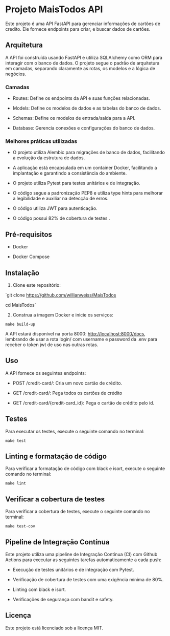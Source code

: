 # Projeto MaisTodos API

  

Este projeto é uma API FastAPI para gerenciar informações de cartões de credito. Ele fornece endpoints para criar, e buscar dados de cartões. 

## Arquitetura

A API foi construída usando FastAPI e utiliza SQLAlchemy como ORM para interagir com o banco de dados. O projeto segue o padrão de arquitetura em camadas, separando claramente as rotas, os modelos e a lógica de negócios.

### Camadas

- Routes: Define os endpoints da API e suas funções relacionadas.

- Models: Define os modelos de dados e as tabelas do banco de dados.

- Schemas: Define os modelos de entrada/saída para a API.

- Database: Gerencia conexões e configurações do banco de dados.

  

### Melhores práticas utilizadas

  

- O projeto utiliza Alembic para migrações de banco de dados, facilitando a evolução da estrutura de dados.

- A aplicação está encapsulada em um container Docker, facilitando a implantação e garantindo a consistência do ambiente.

- O projeto utiliza Pytest para testes unitários e de integração.

- O código segue a padronização PEP8 e utiliza type hints para melhorar a legibilidade e auxiliar na detecção de erros.

- O código utiliza JWT para autenticação.

- O código possui 82% de cobertura de testes .  

## Pré-requisitos

- Docker

- Docker Compose

  

## Instalação

1. Clone este repositório:

`git clone https://github.com/willianweiss/MaisTodos

cd MaisTodos`


2. Construa a imagem Docker e inicie os serviços:

`make build-up`

  

A API estará disponível na porta 8000: [http://localhost:8000/docs](http://localhost:8000/docs), lembrando de usar a rota login/ com username e password da .env para receber o token jwt de uso nas outras rotas.

## Uso

A API fornece os seguintes endpoints:


- POST /credit-card/: Cria um novo cartão de crédito.

- GET /credit-card/: Pega todos os cartões de crédito 

- GET /credit-card/{credit-card_id}: Pega o cartão de crédito pelo id.
  

## Testes

Para executar os testes, execute o seguinte comando no terminal:

`make test`


## Linting e formatação de código


Para verificar a formatação de código com black e isort, execute o seguinte comando no terminal:


`make lint`
  

## Verificar a cobertura de testes


Para verificar a cobertura de testes, execute o seguinte comando no terminal:


`make test-cov`
  

  

## Pipeline de Integração Contínua

  

Este projeto utiliza uma pipeline de Integração Contínua (CI) com Github Actions para executar as seguintes tarefas automaticamente a cada push:

  

- Execução de testes unitários e de integração com Pytest.

- Verificação de cobertura de testes com uma exigência mínima de 80%.

- Linting com black e isort.

- Verificações de segurança com bandit e safety.


## Licença

 
Este projeto está licenciado sob a licença MIT.
